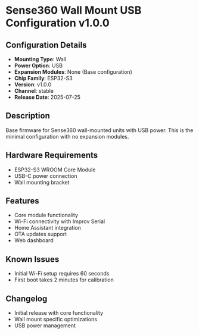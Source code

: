 # Sense360 Wall Mount USB Configuration v1.0.0

## Configuration Details
- **Mounting Type**: Wall
- **Power Option**: USB
- **Expansion Modules**: None (Base configuration)
- **Chip Family**: ESP32-S3
- **Version**: v1.0.0
- **Channel**: stable
- **Release Date**: 2025-07-25

## Description
Base firmware for Sense360 wall-mounted units with USB power. This is the minimal configuration with no expansion modules.

## Hardware Requirements
- ESP32-S3 WROOM Core Module
- USB-C power connection
- Wall mounting bracket

## Features
- Core module functionality
- Wi-Fi connectivity with Improv Serial
- Home Assistant integration
- OTA updates support
- Web dashboard

## Known Issues
- Initial Wi-Fi setup requires 60 seconds
- First boot takes 2 minutes for calibration

## Changelog
- Initial release with core functionality
- Wall mount specific optimizations
- USB power management